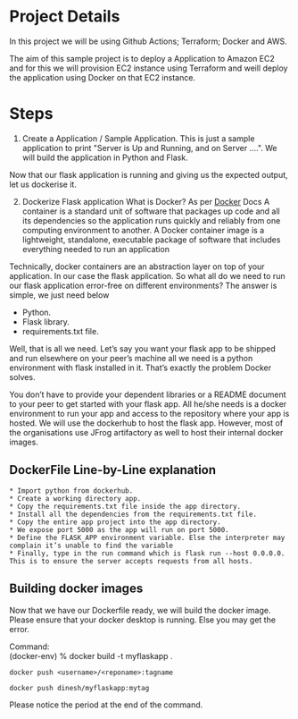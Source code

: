 # Project Details
In this project we will be using Github Actions; Terraform; Docker and AWS.

The aim of this sample project is to deploy a Application to Amazon EC2 and for this we will provision EC2 instance using Terraform and weill deploy the application using Docker on that EC2 instance.

# Steps 
1. Create a Application / Sample Application.
This is just a sample application to print "Server is Up and Running, and on Server ....".
We will build the application in Python and Flask.

Now that our flask application is running and giving us the expected output, let us dockerise it.

2. Dockerize Flask application
 What is Docker? 
 As per [Docker](https://www.docker.com/resources/what-container/) Docs
    A container is a standard unit of software that packages up code and all its dependencies so the application runs quickly and reliably from one computing environment to another. A Docker container image is a lightweight, standalone, executable package of software that includes everything needed to run an application

Technically, docker containers are an abstraction layer on top of your application. In our case the flask application. 
So what all do we need to run our flask application error-free on different environments? 
The answer is simple, we just need below 

* Python.
* Flask library.
* requirements.txt file.

Well, that is all we need. Let’s say you want your flask app to be shipped and run elsewhere on your peer’s machine all we need is a python environment with flask installed in it. That’s exactly the problem Docker solves.

You don’t have to provide your dependent libraries or a README document to your peer to get started with your flask app. All he/she needs is a docker environment to run your app and access to the repository where your app is hosted. We will use the dockerhub to host the flask app. However, most of the organisations use JFrog artifactory as well to host their internal docker images.

## DockerFile Line-by-Line explanation
    * Import python from dockerhub.
    * Create a working directory app.
    * Copy the requirements.txt file inside the app directory.
    * Install all the dependencies from the requirements.txt file.
    * Copy the entire app project into the app directory.
    * We expose port 5000 as the app will run on port 5000.
    * Define the FLASK_APP environment variable. Else the interpreter may complain it’s unable to find the variable
    * Finally, type in the run command which is flask run --host 0.0.0.0. This is to ensure the server accepts requests from all hosts.

## Building docker images
Now that we have our Dockerfile ready, we will build the docker image. Please ensure that your docker desktop is running. Else you may get the error.

Command:    
    (docker-env) % docker build -t myflaskapp .

    docker push <username>/<reponame>:tagname

    docker push dinesh/myflaskapp:mytag

Please notice the period at the end of the command.

